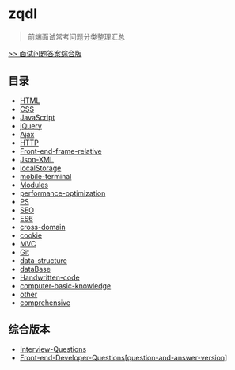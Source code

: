 # zqdl

> 前端面试常考问题分类整理汇总

[>> 面试问题答案综合版](https://github.com/yyccQQu/zqdl/issues/2)

目录
---

- [HTML](HTML.md)
- [CSS](CSS.md)
- [JavaScript](JavaScript.md)
- [jQuery](jQuery.md)
- [Ajax](Ajax.md)
- [HTTP](HTTP.md)
- [Front-end-frame-relative](Front-end-frame-relative.md)
- [Json-XML](Json-XML.md)
- [localStorage](localStorage.md)
- [mobile-terminal](mobile-terminal.md)
- [Modules](Modules.md)
- [performance-optimization](performance-optimization.md)
- [PS](PS.md)
- [SEO](SEO.md)
- [ES6](ES6.md)
- [cross-domain](cross-domain.md)
- [cookie](cookie.md)
- [MVC](MVC.md)
- [Git](Git.md)
- [data-structure](data-structure.md)
- [dataBase](dataBase.md)
- [Handwritten-code](Handwritten-code.md)
- [computer-basic-knowledge](computer-basic-knowledge.md)
- [other](other.md)
- [comprehensive](comprehensive.md)


综合版本
---

- [Interview-Questions](Interview-Questions/Front-end-Developer-Questions[question-version].md)
- [Front-end-Developer-Questions[question-and-answer-version]](Interview-Questions/Front-end-Developer-Questions[question-and-answer-version].md)
